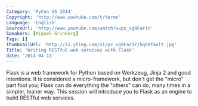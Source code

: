 ```yaml
---
Category: 'PyCon US 2014'
Copyright: 'http://www.youtube.com/t/terms'
Language: 'English'
SourceUrl: 'http://www.youtube.com/watch?v=px_vg9Far1Y'
Speakers: [Miguel Grinberg]
Tags: []
ThumbnailUrl: 'http://i1.ytimg.com/vi/px_vg9Far1Y/hqdefault.jpg'
Title: 'Writing RESTful web services with Flask'
date: '2014-04-13'
---
```

Flask is a web framework for Python based on Werkzeug, Jinja 2 and good intentions. It is considered a micro-framework, but don't get the "micro" part fool you; Flask can do everything the "others" can do, many times in a simpler, leaner way. This session will introduce you to Flask as an engine to build RESTful web services.